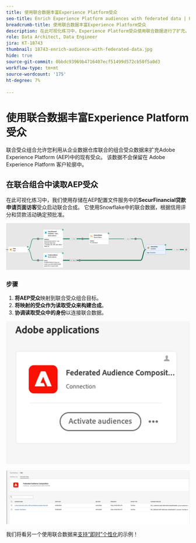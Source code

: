 ```yaml
---
title: 使用联合数据丰富Experience Platform受众
seo-title: Enrich Experience Platform audiences with federated data | Unlock cross-channel insights with Federated Audience Composition
breadcrumb-title: 使用联合数据丰富Experience Platform受众
description: 在此可视化练习中，Experience Platform受众使用联合数据进行了扩充。
role: Data Architect, Data Engineer
jira: KT-18743
thumbnail: 18743-enrich-audience-with-federated-data.jpg
hide: true
source-git-commit: 0bbdc93969b4716407ecf51499d572cb50f5a0d3
workflow-type: tm+mt
source-wordcount: '175'
ht-degree: 7%

---
```



# 使用联合数据丰富Experience Platform受众

联合受众组合允许您利用从企业数据仓库联合的组合受众数据来扩充Adobe Experience Platform (AEP)中的现有受众。 该数据不会保留在 Adobe Experience Platform 客户轮廓中。

## 在联合组合中读取AEP受众

在此可视化练习中，我们使用存储在AEP配置文件服务中的&#x200B;**SecurFinancial贷款申请页面访客**&#x200B;受众启动联合合成。 它使用Snowflake中的联合数据，根据信用评分和贷款活动确定预批准。

![federated-composition-example](assets/snowflake-preapproval.png)

### 步骤

1. **将AEP受众**&#x200B;映射到联合受众组合目标。
2. **将映射的受众作为读取受众来构建合成**。
3. **协调读取受众中的身份**&#x200B;以连接联合数据。

![federated-method-1-1](assets/federated-method-1-1.png)

![federated-method-1-2](assets/federated-method-1-2.png)

我们将看另一个使用联合数据来[支持“即时”个性化](drive-in-the-moment-personalization.md)的示例！
